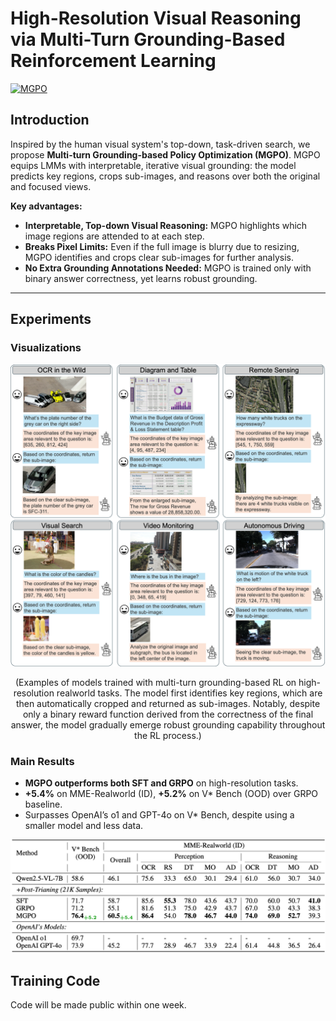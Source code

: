 # High-Resolution Visual Reasoning via Multi-Turn Grounding-Based Reinforcement Learning

[![MGPO](https://img.shields.io/badge/Blog-MGPO-blue)](https://www.notion.so/High-Resolution-Visual-Reasoning-via-Multi-Turn-Grounding-Based-Reinforcement-Learning-1ee5d3508b4b80e9ba2effa4f7598512?pvs=4)

<!-- Authors: [Xinyu Huang](https://xinyu1205.github.io/), [Yuhao Dong](https://scholar.google.com/citations?user=kMui170AAAAJ&hl=zh-CN), Wei Li, Jinming Wu, Zihao Deng, [Bo Li](https://brianboli.com/), Zejun Ma -->


## Introduction

Inspired by the human visual system's top-down, task-driven search, we propose **Multi-turn Grounding-based Policy Optimization (MGPO)**. MGPO equips LMMs with interpretable, iterative visual grounding: the model predicts key regions, crops sub-images, and reasons over both the original and focused views.

**Key advantages:**
- **Interpretable, Top-down Visual Reasoning:** MGPO highlights which image regions are attended to at each step.
- **Breaks Pixel Limits:** Even if the full image is blurry due to resizing, MGPO identifies and crops clear sub-images for further analysis.
- **No Extra Grounding Annotations Needed:** MGPO is trained only with binary answer correctness, yet learns robust grounding.


---

## Experiments

### Visualizations
<p align="center">
  <img src="images/2.png" width="800">
</p>

<p align="center">
  (Examples of models trained with multi-turn grounding-based RL on high-resolution realworld tasks. The model first identifies key regions, which are then automatically cropped and returned as sub-images. Notably, despite only a binary reward function derived from the correctness of the final answer, the model gradually emerge robust grounding capability throughout the RL process.)
</p>


### Main Results

- **MGPO outperforms both SFT and GRPO** on high-resolution tasks.
- **+5.4%** on MME-Realworld (ID), **+5.2%** on V* Bench (OOD) over GRPO baseline.
- Surpasses OpenAI’s o1 and GPT-4o on V* Bench, despite using a smaller model and less data.

<p align="center">
  <img src="images/7.png" width="800">
</p>


## Training Code
Code will be made public within one week.

